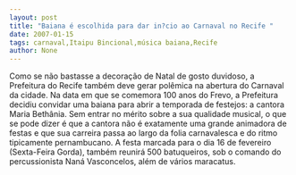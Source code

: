```yaml
---
layout: post
title: "Baiana é escolhida para dar in?cio ao Carnaval no Recife "
date: 2007-01-15
tags: carnaval,Itaipu Bincional,música baiana,Recife
author: None
---
```

Como se não bastasse a decoração de Natal de gosto duvidoso, a Prefeitura do Recife&nbsp;também deve gerar polêmica na abertura do Carnaval da cidade. Na data em que se comemora 100 anos do Frevo, a Prefeitura decidiu convidar uma baiana para abrir a temporada de festejos: a cantora Maria Bethânia. 
Sem entrar no mérito sobre a sua qualidade musical, o que se pode dizer é que a cantora não é exatamente uma grande animadora de festas e que sua carreira passa ao largo da folia carnavalesca e do ritmo tipicamente pernambucano. 
A festa marcada para o dia 16 de fevereiro (Sexta-Feira Gorda), também reunirá 500 batuqueiros, sob o comando do percussionista Naná Vasconcelos, além de vários maracatus.  